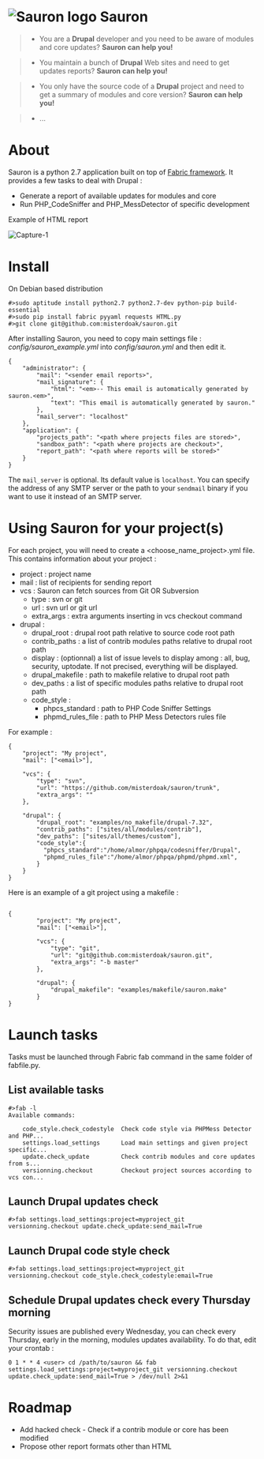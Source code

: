 ![Sauron logo](https://raw.githubusercontent.com/misterdoak/sauron/master/images/sauron.png)
Sauron
=======

> + You are a **Drupal** developer and you need to be aware of modules and core updates? **Sauron can help you!**

> + You maintain a bunch of **Drupal** Web sites and need to get updates reports? **Sauron can help you!**

> + You only have the source code of a **Drupal** project and need to get a summary of modules and core version? **Sauron can help you!**

> + ...

About
=====

Sauron is a python 2.7 application built on top of [Fabric framework](http://www.fabfile.org/). It provides a few tasks to deal with Drupal :
+ Generate a report of available updates for modules and core
+ Run PHP_CodeSniffer and PHP_MessDetector of specific development

Example of HTML report

![Capture-1](https://raw.githubusercontent.com/misterdoak/sauron/master/images/capture-1.png)


Install
=======

On Debian based distribution
```
#>sudo aptitude install python2.7 python2.7-dev python-pip build-essential
#>sudo pip install fabric pyyaml requests HTML.py
#>git clone git@github.com:misterdoak/sauron.git
```

After installing Sauron, you need to copy main settings file : *config/sauron_example.yml* into *config/sauron.yml* and then edit it.
```
{
    "administrator": {
        "mail": "<sender email reports>",
        "mail_signature": {
            "html": "<em>-- This email is automatically generated by sauron.<em>",
            "text": "This email is automatically generated by sauron."
        },
		"mail_server": "localhost"
    },
    "application": {
        "projects_path": "<path where projects files are stored>",
        "sandbox_path": "<path where projects are checkout>",
        "report_path": "<path where reports will be stored>"
    }
}
```

The `mail_server` is optional. Its default value is `localhost`. You can specify
the address of any SMTP server or the path to your `sendmail` binary if you want
to use it instead of an SMTP server.

Using Sauron for your project(s)
==============================


For each project, you will need to create a <choose_name_project>.yml file. This contains information about your project :
+ project : project name
+ mail : list of recipients for sending report
+ vcs : Sauron can fetch sources from Git OR Subversion
    + type : svn or git
    + url : svn url or git url
    + extra_args : extra arguments inserting in vcs checkout command
+ drupal :
    + drupal_root : drupal root path relative to source code root path
    + contrib_paths : a list of contrib modules paths relative to drupal root path
    + display : (optionnal) a list of issue levels to display among : all, bug, security, uptodate. If not precised, everything will be displayed.
    + drupal_makefile : path to makefile relative to drupal root path
    + dev_paths : a list of specific modules paths relative to drupal root path
    + code_style :
        + phpcs_standard : path to PHP Code Sniffer Settings
        + phpmd_rules_file : path to PHP Mess Detectors rules file


For example :
```
{
    "project": "My project",
    "mail": ["<email>"],

    "vcs": {
        "type": "svn",
        "url": "https://github.com/misterdoak/sauron/trunk",
        "extra_args": ""
    },

    "drupal": {
        "drupal_root": "examples/no_makefile/drupal-7.32",
        "contrib_paths": ["sites/all/modules/contrib"],
        "dev_paths": ["sites/all/themes/custom"],
        "code_style":{
          "phpcs_standard":"/home/almor/phpqa/codesniffer/Drupal",
          "phpmd_rules_file":"/home/almor/phpqa/phpmd/phpmd.xml",
        }
    }
}
```

Here is an example of a git project using a makefile :
```

{
        "project": "My project",
        "mail": ["<email>"],

        "vcs": {
            "type": "git",
            "url": "git@github.com:misterdoak/sauron.git",
            "extra_args": "-b master"
        },

        "drupal": {
            "drupal_makefile": "examples/makefile/sauron.make"
        }
}
```

Launch tasks
=============
Tasks must be launched through Fabric fab command in the same folder of fabfile.py.

List available tasks
--------------------
```
#>fab -l
Available commands:

    code_style.check_codestyle  Check code style via PHPMess Detector and PHP...
    settings.load_settings      Load main settings and given project specific...
    update.check_update         Check contrib modules and core updates from s...
    versionning.checkout        Checkout project sources according to vcs con...
```

Launch Drupal updates check
---------------------------
```
#>fab settings.load_settings:project=myproject_git versionning.checkout update.check_update:send_mail=True
```
Launch Drupal code style check
-------------------------------
```
#>fab settings.load_settings:project=myproject_git versionning.checkout code_style.check_codestyle:email=True
```
Schedule Drupal updates check every Thursday morning
----------------------------------------------------
Security issues are published every Wednesday, you can check every Thursday, early in the morning, modules updates
availability.
To do that, edit your crontab :
```
0 1 * * 4 <user> cd /path/to/sauron && fab settings.load_settings:project=myproject_git versionning.checkout update.check_update:send_mail=True > /dev/null 2>&1
```

Roadmap
========
+ Add hacked check - Check if a contrib module or core has been modified
+ Propose other report formats other than HTML
